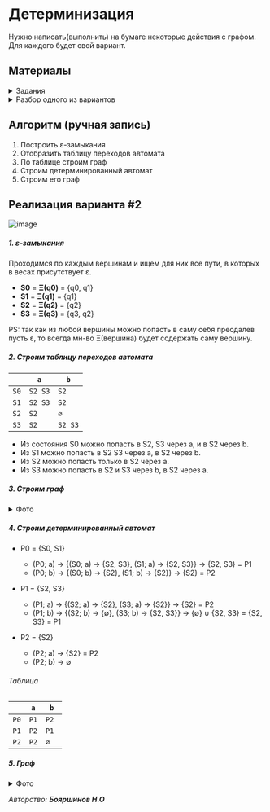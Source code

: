 # Детерминизация

Нужно написать(выполнить) на бумаге некоторые действия с графом.
Для каждого будет свой вариант.

## Материалы

<details>
  <summary>Задания</summary>
  
  ###### В лаб работе #4 Вам стоит выполнить только задание 1 (на бумаге). Задание 2 (программно) предназначено для лаб #5
  
  ![image](https://user-images.githubusercontent.com/76239707/227046824-d190b997-55c0-43a7-ae68-5b358a300f7e.png)
  ![image](https://user-images.githubusercontent.com/76239707/227046845-ad9d0dcd-91da-4a22-bca4-02e86eb45ced.png)
  ![image](https://user-images.githubusercontent.com/76239707/227046866-741a1e2f-ed4c-4f49-8f90-33184bbc1425.png)
  ![image](https://user-images.githubusercontent.com/76239707/227046884-d55924c1-e805-445c-90a0-1e3daf6c053f.png)
  ![image](https://user-images.githubusercontent.com/76239707/227046902-574be413-b8cb-47cb-86c5-af600feab273.png)

</details>

<details>
  <summary>Разбор одного из вариантов</summary>
  
  ###### Авторство: Лера Радаева
  
  ![image](https://user-images.githubusercontent.com/76239707/227047193-c2a1b6de-49f6-4ffc-969a-49570a89b60f.png)
  ![image](https://user-images.githubusercontent.com/76239707/227047226-d7ea18d0-b2e5-485e-a664-8e8b4282e06a.png)
  ![image](https://user-images.githubusercontent.com/76239707/227047241-bcc0ae85-914b-4b57-98a9-b34aca67770b.png)
  ![image](https://user-images.githubusercontent.com/76239707/227047309-0c756ffd-848f-4e0b-a37b-850233c6dcf8.png)

</details>


## Алгоритм (ручная запись)
1. Построить ε-замыкания
2. Отобразить таблицу переходов автомата
3. По таблице строим граф
4. Строим детерминированный автомат
6. Строим его граф

## Реализация варианта #2

![image](https://user-images.githubusercontent.com/76239707/227050901-3a1e5a51-dc70-4668-9403-4f9109a50802.png)

##### 1. ε-замыкания

Проходимся по каждым вершинам и ищем для них все пути, в которых в весах присутствует ε.

- **S0** = **Ξ(q0)** = {q0, q1}
- **S1** = **Ξ(q1)** = {q1}
- **S2** = **Ξ(q2)** = {q2}
- **S3** = **Ξ(q3)** = {q3, q2}

PS: так как из любой вершины можно попасть в саму себя преодалев пусть ε, то всегда мн-во Ξ(вершина) будет содержать саму вершину.

##### 2. Строим таблицу переходов автомата

|      | `a`    | `b`    |
|------|--------|--------|
| `S0` | `S2 S3`| ` S2  `|
| `S1` | `S2 S3`| ` S2  `|
| `S2` | ` S2 ` | ` ∅ ` |
| `S3` | ` S2  `| `S2 S3`|

- Из состояния S0 можно попасть в S2, S3 через a, и в S2 через b.
- Из S1 можно попасть в S2 S3 через a, в S2 через b.
- Из S2 можно попасть только в S2 через a.
- Из S3 можно попасть в S2 и S3 через b, в S2 через a.

##### 3. Cтроим граф

<details>
  <summary>Фото</summary>
  
  ![image](https://user-images.githubusercontent.com/76239707/229360546-11aa2cee-9323-44a3-bbb9-7493c0a15197.png)


</details>

##### 4. Строим детерминированный автомат

- P0 = {S0, S1}
  - (P0; a) -> {(S0; a) -> {S2, S3}, (S1; a) -> {S2, S3}} -> {S2, S3} = P1
  - (P0; b) -> {(S0; b) -> {S2}, (S1; b) -> {S2}} -> {S2} = P2

- P1 = {S2, S3}
  - (P1; a) -> {(S2; a) -> {S2}, (S3; a) -> {S2}} -> {S2} = P2
  - (P1; b) -> {(S2; b) -> {∅}, (S3; b) -> {S2, S3}} -> {∅} ∪ {S2, S3} = {S2, S3} = P1

- P2 = {S2}
  - (P2; a) -> {S2} = P2
  - (P2; b) -> ∅


###### Таблица

|      | `a`    | `b`    |
|------|--------|--------|
| `P0` | ` P1 ` | ` P2  `|
| `P1` | ` P2 ` | ` P1  `|
| `P2` | ` P2 ` | ` ∅ ` |

##### 5. Граф

<details>
  <summary>Фото</summary>
  
  


</details>

*Авторство: **Бояршинов Н.О***
